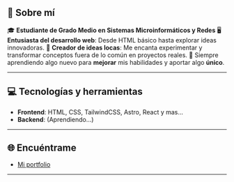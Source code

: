 ## 🌟 Sobre mí

🎓 **Estudiante de Grado Medio en Sistemas Microinformáticos y Redes**
🖥️ **Entusiasta del desarrollo web**: Desde HTML básico hasta explorar ideas innovadoras.
🚀 **Creador de ideas locas**: Me encanta experimentar y transformar conceptos fuera de lo común en proyectos reales.
🌱 Siempre aprendiendo algo nuevo para **mejorar** mis habilidades y aportar algo **único**.

---

## 💻 Tecnologías y herramientas

- **Frontend**: HTML, CSS, TailwindCSS, Astro, React y mas...
- **Backend**: (Aprendiendo...)

---

## 🌐 Encuéntrame

- [Mi portfolio](https://gcampos-portfolio.vercel.app/)

---
